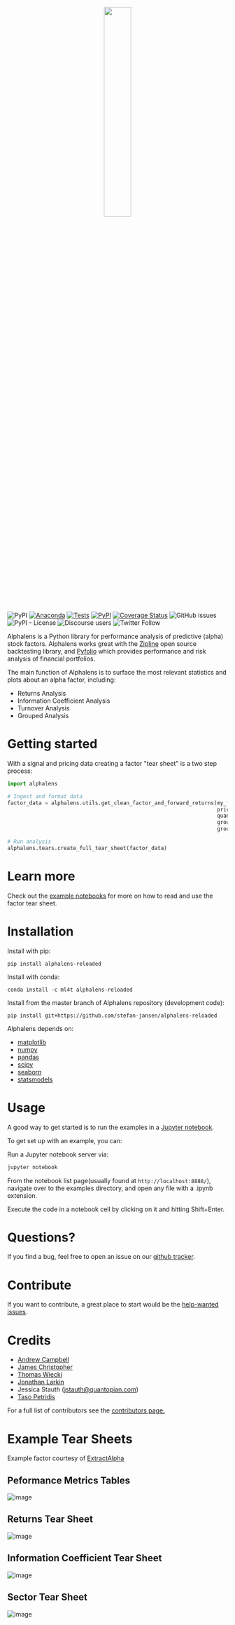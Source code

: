 <p align="center">
<a href="https://alphalens.ml4trading.io">
<img src="https://i.imgur.com/uf8PmQO.png" width="35%">
</a>
</p>

![PyPI](https://img.shields.io/pypi/v/alphalens-reloaded)
[![Anaconda](https://github.com/stefan-jansen/alphalens-reloaded/actions/workflows/conda_package.yml/badge.svg)](https://github.com/stefan-jansen/alphalens-reloaded/actions/workflows/conda_package.yml)
[![Tests](https://github.com/stefan-jansen/alphalens-reloaded/actions/workflows/unit_tests.yml/badge.svg)](https://github.com/stefan-jansen/alphalens-reloaded/actions/workflows/unit_tests.yml)
[![PyPI](https://github.com/stefan-jansen/alphalens-reloaded/actions/workflows/build_wheels.yml/badge.svg)](https://github.com/stefan-jansen/alphalens-reloaded/actions/workflows/build_wheels.yml)
[![Coverage Status](https://coveralls.io/repos/github/stefan-jansen/alphalens-reloaded/badge.svg?branch=main)](https://coveralls.io/github/stefan-jansen/alphalens-reloaded?branch=main)
![GitHub issues](https://img.shields.io/github/issues/stefan-jansen/alphalens-reloaded)
![PyPI - License](https://img.shields.io/pypi/l/alphalens-reloaded)
![Discourse users](https://img.shields.io/discourse/users?server=https%3A%2F%2Fexchange.ml4trading.io%2F)
![Twitter Follow](https://img.shields.io/twitter/follow/ml4trading?style=social)

Alphalens is a Python library for performance analysis of predictive
(alpha) stock factors. Alphalens works great with the
[Zipline](https://www.zipline.ml4trading.io/) open source backtesting library, and [Pyfolio](https://github.com/quantopian/pyfolio) which provides performance and risk analysis of financial portfolios.

The main function of Alphalens is to surface the most relevant statistics and plots about an alpha factor, including:

- Returns Analysis
- Information Coefficient Analysis
- Turnover Analysis
- Grouped Analysis

# Getting started

With a signal and pricing data creating a factor \"tear sheet\" is a two step process:

```python
import alphalens

# Ingest and format data
factor_data = alphalens.utils.get_clean_factor_and_forward_returns(my_factor,
                                                                   pricing,
                                                                   quantiles=5,
                                                                   groupby=ticker_sector,
                                                                   groupby_labels=sector_names)

# Run analysis
alphalens.tears.create_full_tear_sheet(factor_data)
```

# Learn more

Check out the [example notebooks](https://github.com/stefan-jansen/alphalens-reloaded/tree/master/alphalens/examples)
for more on how to read and use the factor tear sheet.

# Installation

Install with pip:

    pip install alphalens-reloaded

Install with conda:

    conda install -c ml4t alphalens-reloaded

Install from the master branch of Alphalens repository (development code):

    pip install git+https://github.com/stefan-jansen/alphalens-reloaded

Alphalens depends on:

- [matplotlib](https://github.com/matplotlib/matplotlib)
- [numpy](https://github.com/numpy/numpy)
- [pandas](https://github.com/pandas-dev/pandas)
- [scipy](https://github.com/scipy/scipy)
- [seaborn](https://github.com/mwaskom/seaborn)
- [statsmodels](https://github.com/statsmodels/statsmodels)

# Usage

A good way to get started is to run the examples in a [Jupyter notebook](https://jupyter.org/).

To get set up with an example, you can:

Run a Jupyter notebook server via:

```bash
jupyter notebook
```

From the notebook list page(usually found at `http://localhost:8888/`), navigate over to the examples directory, and open any file with a .ipynb extension.

Execute the code in a notebook cell by clicking on it and hitting Shift+Enter.

# Questions?

If you find a bug, feel free to open an issue on our [github tracker](https://github.com/stefan-jansen/alphalens-reloaded/issues).

# Contribute

If you want to contribute, a great place to start would be the
[help-wanted issues](https://github.com/stefan-jansen/alphalens-reloaded/issues?q=is%3Aopen+is%3Aissue+label%3A%22help+wanted%22).

# Credits

- [Andrew Campbell](https://github.com/a-campbell)
- [James Christopher](https://github.com/jameschristopher)
- [Thomas Wiecki](https://github.com/twiecki)
- [Jonathan Larkin](https://github.com/marketneutral)
- Jessica Stauth (<jstauth@quantopian.com>)
- [Taso Petridis](https://github.com/tasopetridis)

For a full list of contributors see the [contributors page.](https://github.com/stefan-jansen/alphalens-reloaded/graphs/contributors)

# Example Tear Sheets

Example factor courtesy of [ExtractAlpha](https://extractalpha.com/)

## Peformance Metrics Tables

![image](https://i.imgur.com/4T8cziG.png)

## Returns Tear Sheet

![image](https://i.imgur.com/aVs3KiM.png)

## Information Coefficient Tear Sheet

![image](https://i.imgur.com/vAm8okb.png)

## Sector Tear Sheet

![image](https://i.imgur.com/pnBs0ta.png)
